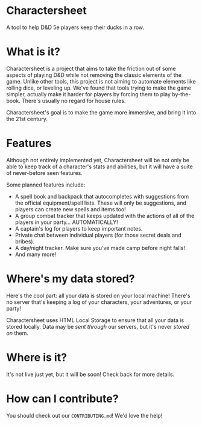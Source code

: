 # Charactersheet

A tool to help D&D 5e players keep their ducks in a row. 

What is it?
===========

Charactersheet is a project that aims to take the friction out of some aspects of playing D&D while not removing the classic elements of the game. Unlike other tools, this project is not aiming to automate elements like rolling dice, or leveling up. We've found that tools trying to make the game simpler, actually make it harder for players by forcing them to play by-the-book. There's usually no regard for house rules. 

Charactersheet's goal is to make the game more immersive, and bring it into the 21st century.

Features
========

Although not entirely implemented yet, Charactersheet will be not only be able to keep track of a character's stats and abilities, but it will have a suite of never-before seen features.

Some planned features include:

- A spell book and backpack that autocompletes with suggestions from the official equipment/spell lists. These will only be suggestions, and players can create new spells and items too!
- A group combat tracker that keeps updated with the actions of all of the players in your party… AUTOMATICALLY!
- A captain's log for players to keep important notes.
- Private chat between individual players (for those secret deals and bribes).
- A day/night tracker. Make sure you've made camp before night falls!
- And many more!

Where's my data stored?
=======================

Here's the cool part: all your data is stored on your local machine! There's no server that's keeping a log of your characters, your adventures, or your party! 

Charactersheet uses HTML Local Storage to ensure that all your data is stored locally. Data may be *sent through* our servers, but it's never *stored on* them.

Where is it?
============

It's not live just yet, but it will be soon! Check back for more details.

How can I contribute?
=====================

You should check out our `CONTRIBUTING.md`! We'd love the help! 
